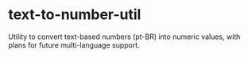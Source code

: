 # text-to-number-util
Utility to convert text-based numbers (pt-BR) into numeric values, with plans for future multi-language support.
